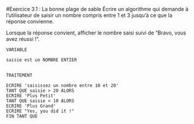 #Exercice 3.1 : La bonne plage de sable
Écrire un algorithme qui demande à l’utilisateur de saisir un nombre compris entre 1 et 3 jusqu’à ce que la réponse convienne.

Lorsque la réponse convient, afficher le nombre saisi suivi de “Bravo, vous avez réussi !”.




```
VARIABLE

saisie est un NOMBRE ENTIER


TRAITEMENT

ECRIRE 'saisissez un nombre entre 10 et 20'
TANT QUE saisie > 20 ALORS
ECRIRE 'Plus Petit'
TANT QUE saisie < 10 ALORS
ECRIRE 'Plus Grand'
ECRIRE "Yes, you did it !" 
FIN TANT QUE

```